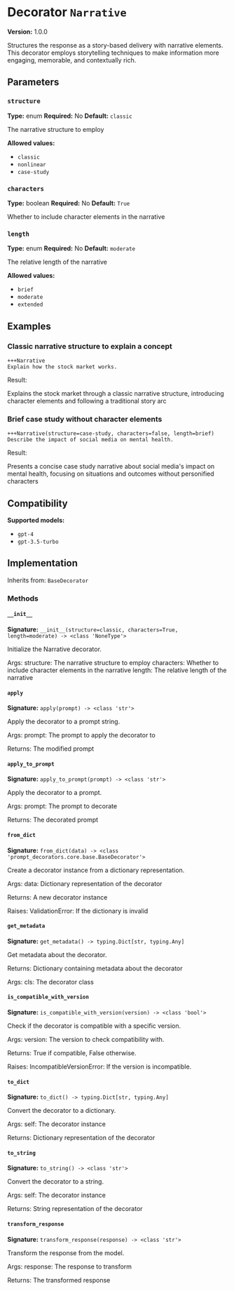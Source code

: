 # Decorator `Narrative`

**Version:** 1.0.0

Structures the response as a story-based delivery with narrative elements. This decorator employs storytelling techniques to make information more engaging, memorable, and contextually rich.

## Parameters

### `structure`

**Type:** enum
**Required:** No
**Default:** `classic`

The narrative structure to employ

**Allowed values:**

- `classic`
- `nonlinear`
- `case-study`

### `characters`

**Type:** boolean
**Required:** No
**Default:** `True`

Whether to include character elements in the narrative

### `length`

**Type:** enum
**Required:** No
**Default:** `moderate`

The relative length of the narrative

**Allowed values:**

- `brief`
- `moderate`
- `extended`

## Examples

### Classic narrative structure to explain a concept

```
+++Narrative
Explain how the stock market works.
```

Result:

Explains the stock market through a classic narrative structure, introducing character elements and following a traditional story arc

### Brief case study without character elements

```
+++Narrative(structure=case-study, characters=false, length=brief)
Describe the impact of social media on mental health.
```

Result:

Presents a concise case study narrative about social media's impact on mental health, focusing on situations and outcomes without personified characters

## Compatibility

**Supported models:**

- `gpt-4`
- `gpt-3.5-turbo`

## Implementation

Inherits from: `BaseDecorator`

### Methods

#### `__init__`

**Signature:** `__init__(structure=classic, characters=True, length=moderate) -> <class 'NoneType'>`

Initialize the Narrative decorator.

Args:
    structure: The narrative structure to employ
    characters: Whether to include character elements in the narrative
    length: The relative length of the narrative

#### `apply`

**Signature:** `apply(prompt) -> <class 'str'>`

Apply the decorator to a prompt string.

Args:
    prompt: The prompt to apply the decorator to


Returns:
    The modified prompt

#### `apply_to_prompt`

**Signature:** `apply_to_prompt(prompt) -> <class 'str'>`

Apply the decorator to a prompt.

Args:
    prompt: The prompt to decorate

Returns:
    The decorated prompt

#### `from_dict`

**Signature:** `from_dict(data) -> <class 'prompt_decorators.core.base.BaseDecorator'>`

Create a decorator instance from a dictionary representation.

Args:
    data: Dictionary representation of the decorator

Returns:
    A new decorator instance

Raises:
    ValidationError: If the dictionary is invalid

#### `get_metadata`

**Signature:** `get_metadata() -> typing.Dict[str, typing.Any]`

Get metadata about the decorator.

Returns:
    Dictionary containing metadata about the decorator


Args:
    cls: The decorator class

#### `is_compatible_with_version`

**Signature:** `is_compatible_with_version(version) -> <class 'bool'>`

Check if the decorator is compatible with a specific version.

Args:
    version: The version to check compatibility with.


Returns:
    True if compatible, False otherwise.


Raises:
    IncompatibleVersionError: If the version is incompatible.

#### `to_dict`

**Signature:** `to_dict() -> typing.Dict[str, typing.Any]`

Convert the decorator to a dictionary.

Args:
    self: The decorator instance

Returns:
    Dictionary representation of the decorator

#### `to_string`

**Signature:** `to_string() -> <class 'str'>`

Convert the decorator to a string.

Args:
    self: The decorator instance

Returns:
    String representation of the decorator

#### `transform_response`

**Signature:** `transform_response(response) -> <class 'str'>`

Transform the response from the model.

Args:
    response: The response to transform

Returns:
    The transformed response
